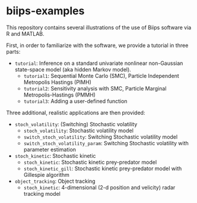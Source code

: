 biips-examples
================
This repository contains several illustrations of the use of Biips software via R and MATLAB.

First, in order to familiarize with the software, we provide a tutorial in three parts:

* `tutorial`: Inference on a standard univariate nonlinear non-Gaussian state-space model (aka hidden Markov model).
    - `tutorial1`: Sequential Monte Carlo (SMC), Particle Independent Metropolis Hastings (PIMH)
    - `tutorial2`: Sensitivity analysis with SMC, Particle Marginal Metropolis-Hastings (PMMH)
    - `tutorial3`: Adding a user-defined function

Three additional, realistic applications are then provided:

* `stoch_volatility`: (Switching) Stochastic volatility
    - `stoch_volatility`: Stochastic volatility model
    - `switch_stoch_volatility`: Switching Stochastic volatility model
    - `switch_stoch_volatility_param`: Switching Stochastic volatility with parameter estimation
* `stoch_kinetic`: Stochastic kinetic
    - `stoch_kinetic`: Stochastic kinetic prey-predator model
    - `stoch_kinetic_gill`: Stochastic kinetic prey-predator model with Gillespie algorithm
* `object_tracking`: Object tracking
    - `stoch_kinetic`: 4-dimensional (2-d position and velicity) radar tracking model
